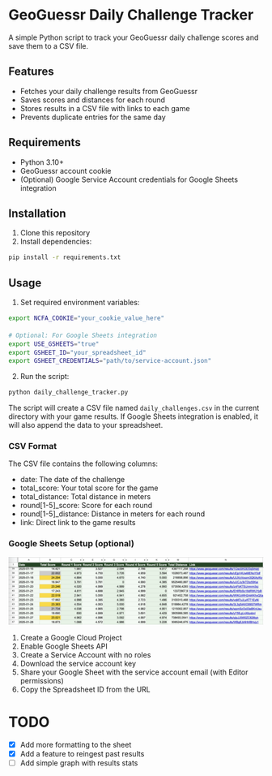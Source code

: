 # GeoGuessr Daily Challenge Tracker

A simple Python script to track your GeoGuessr daily challenge scores and save them to a CSV file.

## Features

- Fetches your daily challenge results from GeoGuessr
- Saves scores and distances for each round
- Stores results in a CSV file with links to each game
- Prevents duplicate entries for the same day

## Requirements

- Python 3.10+
- GeoGuessr account cookie
- (Optional) Google Service Account credentials for Google Sheets integration

## Installation

1. Clone this repository
2. Install dependencies:
```bash
pip install -r requirements.txt
```

## Usage

1. Set required environment variables:
```bash
export NCFA_COOKIE="your_cookie_value_here"

# Optional: For Google Sheets integration
export USE_GSHEETS="true"
export GSHEET_ID="your_spreadsheet_id"
export GSHEET_CREDENTIALS="path/to/service-account.json"
```

2. Run the script:
```bash
python daily_challenge_tracker.py
```

The script will create a CSV file named `daily_challenges.csv` in the current directory with your game results.
If Google Sheets integration is enabled, it will also append the data to your spreadsheet.

### CSV Format

The CSV file contains the following columns:
- date: The date of the challenge
- total_score: Your total score for the game
- total_distance: Total distance in meters
- round[1-5]_score: Score for each round
- round[1-5]_distance: Distance in meters for each round
- link: Direct link to the game results

### Google Sheets Setup (optional)

![](img/sheet.png)

1. Create a Google Cloud Project
2. Enable Google Sheets API
3. Create a Service Account with no roles
4. Download the service account key
5. Share your Google Sheet with the service account email (with Editor permissions)
6. Copy the Spreadsheet ID from the URL



# TODO
- [x] Add more formatting to the sheet
- [x] Add a feature to reingest past results
- [ ] Add simple graph with results stats
